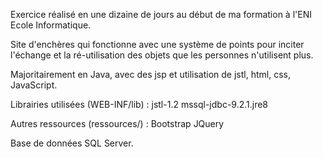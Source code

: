Exercice réalisé en une dizaine de jours au début de ma formation à l'ENI Ecole Informatique.

Site d'enchères qui fonctionne avec une système de points pour inciter l'échange et la ré-utilisation des objets que les personnes n'utilisent plus.

Majoritairement en Java, avec des jsp et utilisation de jstl, html, css, JavaScript.

Librairies utilisées (WEB-INF/lib) :
jstl-1.2
mssql-jdbc-9.2.1.jre8

Autres ressources (ressources/) :
Bootstrap
JQuery

Base de données SQL Server.
